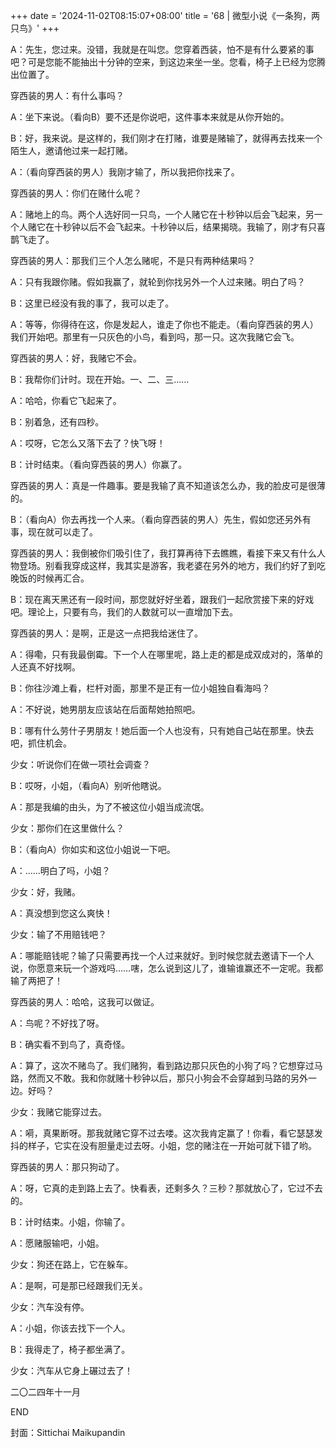 +++
date = '2024-11-02T08:15:07+08:00'
title = '68 | 微型小说《一条狗，两只鸟》'
+++

A：先生，您过来。没错，我就是在叫您。您穿着西装，怕不是有什么要紧的事吧？可是您能不能抽出十分钟的空来，到这边来坐一坐。您看，椅子上已经为您腾出位置了。

穿西装的男人：有什么事吗？

A：坐下来说。（看向B）要不还是你说吧，这件事本来就是从你开始的。

B：好，我来说。是这样的，我们刚才在打赌，谁要是赌输了，就得再去找来一个陌生人，邀请他过来一起打赌。

A：（看向穿西装的男人）我刚才输了，所以我把你找来了。

穿西装的男人：你们在赌什么呢？

A：赌地上的鸟。两个人选好同一只鸟，一个人赌它在十秒钟以后会飞起来，另一个人赌它在十秒钟以后不会飞起来。十秒钟以后，结果揭晓。我输了，刚才有只喜鹊飞走了。

穿西装的男人：那我们三个人怎么赌呢，不是只有两种结果吗？

A：只有我跟你赌。假如我赢了，就轮到你找另外一个人过来赌。明白了吗？

B：这里已经没有我的事了，我可以走了。

A：等等，你得待在这，你是发起人，谁走了你也不能走。（看向穿西装的男人）我们开始吧。那里有一只灰色的小鸟，看到吗，那一只。这次我赌它会飞。

穿西装的男人：好，我赌它不会。

B：我帮你们计时。现在开始。一、二、三……

A：哈哈，你看它飞起来了。

B：别着急，还有四秒。

A：哎呀，它怎么又落下去了？快飞呀！

B：计时结束。（看向穿西装的男人）你赢了。

穿西装的男人：真是一件趣事。要是我输了真不知道该怎么办，我的脸皮可是很薄的。

B：（看向A）你去再找一个人来。（看向穿西装的男人）先生，假如您还另外有事，现在就可以走了。

穿西装的男人：我倒被你们吸引住了，我打算再待下去瞧瞧，看接下来又有什么人物登场。别看我穿成这样，我其实是游客，我老婆在另外的地方，我们约好了到吃晚饭的时候再汇合。

B：现在离天黑还有一段时间，那您就好好坐着，跟我们一起欣赏接下来的好戏吧。理论上，只要有鸟，我们的人数就可以一直增加下去。

穿西装的男人：是啊，正是这一点把我给迷住了。

A：得嘞，只有我最倒霉。下一个人在哪里呢，路上走的都是成双成对的，落单的人还真不好找啊。

B：你往沙滩上看，栏杆对面，那里不是正有一位小姐独自看海吗？

A：不好说，她男朋友应该站在后面帮她拍照吧。

B：哪有什么劳什子男朋友！她后面一个人也没有，只有她自己站在那里。快去吧，抓住机会。

少女：听说你们在做一项社会调查？

B：哎呀，小姐，（看向A）别听他瞎说。

A：那是我编的由头，为了不被这位小姐当成流氓。

少女：那你们在这里做什么？

B：（看向A）你如实和这位小姐说一下吧。

A：……明白了吗，小姐？

少女：好，我赌。

A：真没想到您这么爽快！

少女：输了不用赔钱吧？

A：哪能赔钱呢？输了只需要再找一个人过来就好。到时候您就去邀请下一个人说，你愿意来玩一个游戏吗……嗐，怎么说到这儿了，谁输谁赢还不一定呢。我都输了两把了！

穿西装的男人：哈哈，这我可以做证。

A：鸟呢？不好找了呀。

B：确实看不到鸟了，真奇怪。

A：算了，这次不赌鸟了。我们赌狗，看到路边那只灰色的小狗了吗？它想穿过马路，然而又不敢。我和你就赌十秒钟以后，那只小狗会不会穿越到马路的另外一边。好吗？

少女：我赌它能穿过去。

A：嗬，真果断呀。那我就赌它穿不过去喽。这次我肯定赢了！你看，看它瑟瑟发抖的样子，它实在没有胆量走过去呀。小姐，您的赌注在一开始可就下错了哟。

穿西装的男人：那只狗动了。

A：呀，它真的走到路上去了。快看表，还剩多久？三秒？那就放心了，它过不去的。

B：计时结束。小姐，你输了。

A：愿赌服输吧，小姐。

少女：狗还在路上，它在躲车。

A：是啊，可是那已经跟我们无关。

少女：汽车没有停。

A：小姐，你该去找下一个人。

B：我得走了，椅子都坐满了。

少女：汽车从它身上碾过去了！

二〇二四年十一月

END

封面：Sittichai Maikupandin



